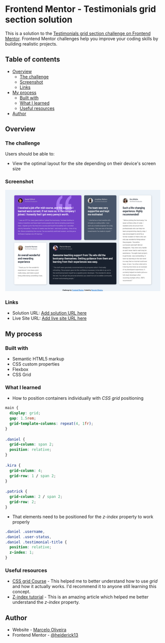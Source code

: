 # Frontend Mentor - Testimonials grid section solution

This is a solution to the [Testimonials grid section challenge on Frontend Mentor](https://www.frontendmentor.io/challenges/testimonials-grid-section-Nnw6J7Un7). Frontend Mentor challenges help you improve your coding skills by building realistic projects.

## Table of contents

- [Overview](#overview)
  - [The challenge](#the-challenge)
  - [Screenshot](#screenshot)
  - [Links](#links)
- [My process](#my-process)
  - [Built with](#built-with)
  - [What I learned](#what-i-learned)
  - [Useful resources](#useful-resources)
- [Author](#author)

## Overview

### The challenge

Users should be able to:

- View the optimal layout for the site depending on their device's screen size

### Screenshot

![](./images/screenshot.png)

### Links

- Solution URL: [Add solution URL here](https://your-solution-url.com)
- Live Site URL: [Add live site URL here](https://your-live-site-url.com)

## My process

### Built with

- Semantic HTML5 markup
- CSS custom properties
- Flexbox
- CSS Grid

### What I learned

- How to position containers individually with _CSS grid_ positioning

```css
main {
  display: grid;
  gap: 1.5rem;
  grid-template-columns: repeat(4, 1fr);
}

.daniel {
  grid-column: span 2;
  position: relative;
}

.kira {
  grid-column: 4;
  grid-row: 1 / span 2;
}

.patrick {
  grid-column: 2 / span 2;
  grid-row: 2;
}
```

- That elements need to be positioned for the _z-index_ property to work properly

```css
.daniel .username,
.daniel .user-status,
.daniel .testimonial-title {
  position: relative;
  z-index: 1;
}
```

### Useful resources

- [CSS grid Course](https://cssgrid.io/) - This helped me to better understand how to use _grid_ and how it actually works. I'd recommend it to anyone still learning this concept.
- [Z-index tutorial](https://www.w3schools.com/css/css_z-index.asp) - This is an amazing article which helped me better understand the _z-index_ property.

## Author

- Website - [Marcelo Oliveira](https://www.linkedin.com/in/marcelo-h-ferreira-de-oliveira/?originalSubdomain=br)
- Frontend Mentor - [@heiderick13](https://www.frontendmentor.io/profile/heiderick13)
